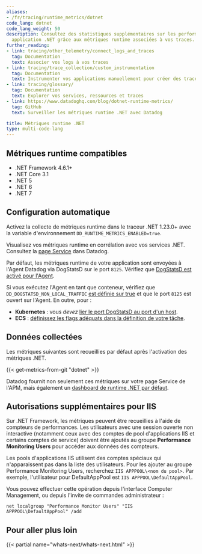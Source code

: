 ```yaml
---
aliases:
- /fr/tracing/runtime_metrics/dotnet
code_lang: dotnet
code_lang_weight: 50
description: Consultez des statistiques supplémentaires sur les performances de votre
  application .NET grâce aux métriques runtime associées à vos traces.
further_reading:
- link: tracing/other_telemetry/connect_logs_and_traces
  tag: Documentation
  text: Associer vos logs à vos traces
- link: tracing/trace_collection/custom_instrumentation
  tag: Documentation
  text: Instrumenter vos applications manuellement pour créer des traces
- link: tracing/glossary/
  tag: Documentation
  text: Explorer vos services, ressources et traces
- link: https://www.datadoghq.com/blog/dotnet-runtime-metrics/
  tag: GitHub
  text: Surveiller les métriques runtime .NET avec Datadog

title: Métriques runtime .NET
type: multi-code-lang
---
```


## Métriques runtime compatibles

- .NET Framework 4.6.1+
- .NET Core 3.1
- .NET 5
- .NET 6
- .NET 7

## Configuration automatique

Activez la collecte de métriques runtime dans le traceur .NET 1.23.0+ avec la variable d'environnement `DD_RUNTIME_METRICS_ENABLED=true`.

Visualisez vos métriques runtime en corrélation avec vos services .NET. Consultez la [page Service][1] dans Datadog.

Par défaut, les métriques runtime de votre application sont envoyées à l'Agent Datadog via DogStatsD sur le port `8125`. Vérifiez que [DogStatsD est activé pour l'Agent][2].

Si vous exécutez l'Agent en tant que conteneur, vérifiez que `DD_DOGSTATSD_NON_LOCAL_TRAFFIC` [est définie sur true][3] et que le port `8125` est ouvert sur l'Agent. En outre, pour :

- **Kubernetes** : vous _devez_ [lier le port DogStatsD au port d'un host][4].
- **ECS** : [définissez les flags adéquats dans la définition de votre tâche][5].

## Données collectées

Les métriques suivantes sont recueillies par défaut après l'activation des métriques .NET.

{{< get-metrics-from-git "dotnet" >}}

Datadog fournit non seulement ces métriques sur votre page Service de l'APM, mais également un [dashboard de runtime .NET par défaut][6].

## Autorisations supplémentaires pour IIS

Sur .NET Framework, les métriques peuvent être recueillies à l'aide de compteurs de performances. Les utilisateurs avec une session ouverte non interactive (notamment ceux avec des comptes de pool d'applications IIS et certains comptes de service) doivent être ajoutés au groupe **Performance Monitoring Users** pour accéder aux données des compteurs.

Les pools d'applications IIS utilisent des comptes spéciaux qui n'apparaissent pas dans la liste des utilisateurs. Pour les ajouter au groupe Performance Monitoring Users, recherchez `IIS APPPOOL\<nom du pool>`. Par exemple, l'utilisateur pour DefaultAppPool est `IIS APPPOOL\DefaultAppPool`.

Vous pouvez effectuer cette opération depuis l'interface Computer Management, ou depuis l'invite de commandes administrateur :

```
net localgroup "Performance Monitor Users" "IIS APPPOOL\DefaultAppPool" /add
```

## Pour aller plus loin

{{< partial name="whats-next/whats-next.html" >}}

[1]: https://app.datadoghq.com/apm/services
[2]: /fr/developers/dogstatsd/#setup
[3]: /fr/agent/docker/#dogstatsd-custom-metrics
[4]: /fr/developers/dogstatsd/?tab=kubernetes#agent
[5]: /fr/agent/amazon_ecs/#create-an-ecs-task
[6]: https://app.datadoghq.com/dash/integration/30412/net-runtime-metrics
